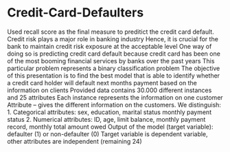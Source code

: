 # Credit-Card-Defaulters
Used recall score as the final measure to preditict the credit card default. Credit risk plays a major role in banking industry Hence, it is crucial for the bank to maintain credit risk exposure at the acceptable level One way of doing so is predicting credit card default because credit card has been one of the most booming financial services by banks over the past years This particular problem represents a binary classification problem The objective of this presentation is to find the best model that is able to identify whether a credit card holder will default next months payment based on the information on clients Provided data contains 30.000 different instances and 25 attributes Each instance represents the information on one customer Attribute – gives the different information on the customers. We distinguish: 1. Categorical attributes: sex, education, marital status monthly payment status 2. Numerical attributes: ID, age, limit balance, monthly payment record, monthly total amount owed Output of the model (target variable): defaulter (1) or non-defaulter (0) Target variable is dependent variable, other attributes are independent (remaining 24)
